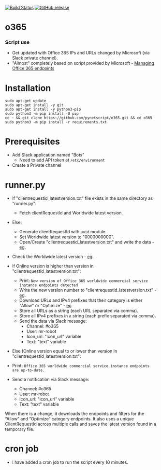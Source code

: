 [![Build Status](https://travis-ci.org/pynetscript/o365.svg?branch=master)](https://travis-ci.org/pynetscript/o365)
[![GitHub release](https://img.shields.io/badge/version-1.0-blue.svg)](https://github.com/pynetscript/reality)

# o365

### Script use
- Get updated with Office 365 IPs and URLs changed by Microsoft (via Slack private channel).
- "Almost" completely based on script provided by Microsoft - [Managing Office 365 endpoints](https://support.office.com/en-us/article/managing-office-365-endpoints-99cab9d4-ef59-4207-9f2b-3728eb46bf9a?redirectSourcePath=%252fen-us%252farticle%252fnetwork-connectivity-to-office-365-64b420ef-0218-48f6-8a34-74bb27633b10&ui=en-US&rs=en-US&ad=US)


# Installation

```
sudo apt-get update
sudo apt-get install -y git
sudo apt-get install -y python3-pip
sudo python3 -m pip install -U pip
cd ~ && git clone https://github.com/pynetscript/o365.git && cd o365
sudo python3 -m pip install -r requirements.txt
```

# Prerequisites

- Add Slack application named "Bots"
  - Need to add API token at `/etc/environment`
- Create a Private channel


# runner.py

- If "clientrequestid_latestversion.txt" file exists in the same directory as "runner.py":
  - Fetch clientRequestId and Worldwide latest version.
- Else:
  - Generate clientRequestId with `uuid` module.
  - Set Worldwide latest version to "0000000000".
  - Open/Create "clientrequestid_latestversion.txt" and write the data - [eg](https://pastebin.com/dA1wr5pH).
- Check the Worldwide latest version - [eg](https://endpoints.office.com/version/Worldwide?clientrequestid=39943d70-aa59-40c9-bdcf-69998b415368).

- If Online version is higher than version in "clientrequestid_latestversion.txt":
  - Print: `New version of Office 365 worldwide commercial service instance endpoints detected`
  - Write the new version number to "clientrequestid_latestversion.txt" - [eg](https://pastebin.com/fiqYZgaq).
  - Download URLs and IPv4 prefixes that their category is either "Allow" or "Optimize" - [eg](https://endpoints.office.com/endpoints/Worldwide?clientrequestid=39943d70-aa59-40c9-bdcf-69998b415368)
  - Store all URLs  as a string (each URL separated via comma).
  - Store all IPv4 prefixes in a string (each prefix separated via comma).
  - Send the data via Slack message:
    - Channel: #o365
    - User: mr-robot
    - Icon_url: "icon_url" variable
    - Text: "text" variable
- Else (Online version equal to or lower than version in "clientrequestid_latestversion.txt":
- Print: `Office 365 worldwide commercial service instance endpoints are up-to-date.`
- Send a notification via Slack message:
    - Channel: #o365
    - User: mr-robot
    - Icon_url: "icon_url" variable
    - Text: "text" variable



When there is a change, it downloads the endpoints and filters for the “Allow” and “Optimize” category endpoints. 
It also uses a unique ClientRequestId across multiple calls and saves the latest version found in a temporary file. 

# cron job

- I have added a cron job to run the script every 10 minutes.
